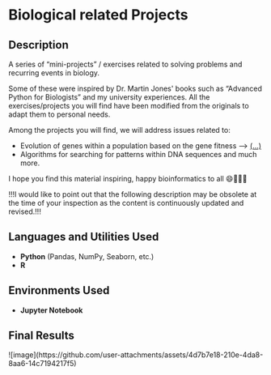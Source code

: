 <h1>Biological related Projects</h1>

<h2>Description</h2>
A series of “mini-projects” / exercises related to solving problems and recurring events in biology.

Some of these were inspired by Dr. Martin Jones' books such as “Advanced Python for Biologists” and my university experiences. All the exercises/projects you will find have been modified from the originals to adapt them to personal needs.

Among the projects you will find, we will address issues related to:
- Evolution of genes within a population based on the gene fitness --> <a href="https://github.com/SilvioValli/Bio-Projects/tree/main/Biological%20related%20projects/Population%20behaviour">(...)</a>
- Algorithms for searching for patterns within DNA sequences and much more.

I hope you find this material inspiring, happy bioinformatics to all 😄🔬🌱🐧

!!!I would like to point out that the following description may be obsolete at the time of your inspection as the content is continuously updated and revised.!!!
<br />


<h2>Languages and Utilities Used</h2>

- <b>Python</b> (Pandas, NumPy, Seaborn, etc.)
- <b>R</b>

<h2>Environments Used </h2>

- <b>Jupyter Notebook</b> 

<h2>Final Results</h2>
![image](https://github.com/user-attachments/assets/4d7b7e18-210e-4da8-8aa6-14c7194217f5)
